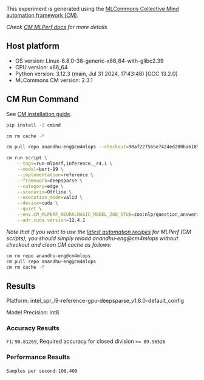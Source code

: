 This experiment is generated using the [MLCommons Collective Mind automation framework (CM)](https://github.com/mlcommons/cm4mlops).

*Check [CM MLPerf docs](https://docs.mlcommons.org/inference) for more details.*

## Host platform

* OS version: Linux-6.8.0-38-generic-x86_64-with-glibc2.39
* CPU version: x86_64
* Python version: 3.12.3 (main, Jul 31 2024, 17:43:48) [GCC 13.2.0]
* MLCommons CM version: 2.3.1

## CM Run Command

See [CM installation guide](https://docs.mlcommons.org/inference/install/).

```bash
pip install -U cmind

cm rm cache -f

cm pull repo anandhu-eng@cm4mlops --checkout=90af227565e7424ed200ba61852e6b0652fe44a4

cm run script \
	--tags=run-mlperf,inference,_r4.1 \
	--model=bert-99 \
	--implementation=reference \
	--framework=deepsparse \
	--category=edge \
	--scenario=Offline \
	--execution_mode=valid \
	--device=cuda \
	--quiet \
	--env.CM_MLPERF_NEURALMAGIC_MODEL_ZOO_STUB=zoo:nlp/question_answering/mobilebert-none/pytorch/huggingface/squad/base_quant-none \
	--adr.cuda.version=12.4.1
```
*Note that if you want to use the [latest automation recipes](https://docs.mlcommons.org/inference) for MLPerf (CM scripts),
 you should simply reload anandhu-eng@cm4mlops without checkout and clean CM cache as follows:*

```bash
cm rm repo anandhu-eng@cm4mlops
cm pull repo anandhu-eng@cm4mlops
cm rm cache -f

```

## Results

Platform: intel_spr_i9-reference-gpu-deepsparse_v1.8.0-default_config

Model Precision: int8

### Accuracy Results 
`F1`: `90.81269`, Required accuracy for closed division `>= 89.96526`

### Performance Results 
`Samples per second`: `108.409`
